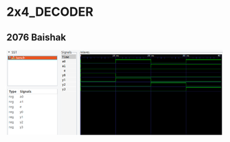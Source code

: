 <h1>2x4_DECODER</h1>
<h2>2076 Baishak</h2>
<img src="./2x4_decoder.png" alt="2x4 decoder using vhdl." />
